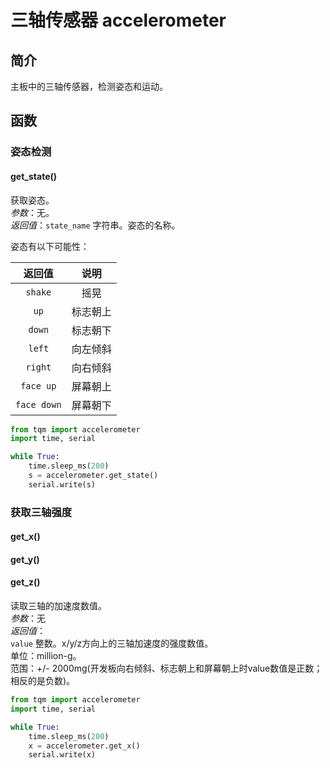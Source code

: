 # 三轴传感器 accelerometer

## 简介

主板中的三轴传感器，检测姿态和运动。

## 函数

### 姿态检测

#### get_state()

获取姿态。<br>
*参数*：无。<br>
*返回值*：`state_name` 字符串。姿态的名称。<br>

姿态有以下可能性：

| 返回值  | 说明  |
|:----:|:----:|
| `shake` | 摇晃 |
| `up` | 标志朝上  |
| `down` | 标志朝下  |
| `left` | 向左倾斜 |
| `right` | 向右倾斜 |
| `face up` | 屏幕朝上  |
| `face down` | 屏幕朝下  |

```py title="acc_state.py" linenums="1" hl_lines="6"
from tqm import accelerometer
import time, serial

while True:
    time.sleep_ms(200)
    s = accelerometer.get_state()
    serial.write(s)

```

### 获取三轴强度

#### get_x()

#### get_y()

#### get_z()

读取三轴的加速度数值。<br>
*参数*：无<br>
*返回值*：<br>
`value` 整数。x/y/z方向上的三轴加速度的强度数值。<br>
单位：million-g。 <br>
范围：+/- 2000mg(开发板向右倾斜、标志朝上和屏幕朝上时value数值是正数；相反的是负数)。<br>

```py title="acc_value.py" linenums="1" hl_lines="6"
from tqm import accelerometer
import time, serial

while True:
    time.sleep_ms(200)
    x = accelerometer.get_x()
    serial.write(x)
```

